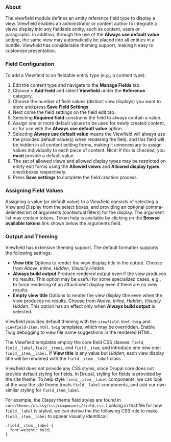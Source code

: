 ### About

The viewfield module defines an entity reference field type to display a view. Viewfield enables an administrator or content author to integrate a views display into any fieldable entity, such as content, users or paragraphs. In addition, through the use of the **Always use default value** setting, the same view may automatically be placed into all entities in a bundle. Viewfield has considerable theming support, making it easy to customize presentation.

### Field Configuration

To add a Viewfield to an fieldable entity type (e.g., a content type):

1. Edit the content type and navigate to the **Manage Fields** tab.
2. Choose **+ Add Field** and select **Viewfield** under the **Reference** category.
3. Choose the number of field values (distinct view displays) you want to store and press **Save Field Settings**.
4. Next come the field settings on the field edit tab.
5. Selecting **Required field** constrains the field to always contain a value.
6. Assign one or more default values to be used for newly created content, or for use with the **Always use default value** option.
7. Selecting **Always use default value** means the Viewfield will always use the provided default value(s) when rendering the field, and this field will be hidden in all content editing forms, making it unnecessary to assign values individually to each piece of content. Nice! If this is checked, you **must** provide a default value.
8. The set of allowed views and allowed display types may be restricted on entity edit forms using the **Allowed views** and **Allowed display types** checkboxes respectively.
9. Press **Save settings** to complete the field creation process.

### Assigning Field Values
Assigning a value (or default value) to a Viewfield consists of selecting a View and Display from the select boxes, and providing an optional comma-delimited list of arguments (contextual filters) for the display. The argument list may contain tokens. Token help is available by clicking on the **Browse available tokens** link shown below the arguments field.

### Output and Theming
Viewfield has extensive theming support. The default formatter supports the following settings:

- **View title**
Options to render the view display title in the output. Choose from *Above*, *Inline*, *Hidden*, *Visually Hidden*.
- **Always build output**
Produce rendered output even if the view produces no results.
This option may be useful for some specialized cases, e.g., to force rendering of an attachment display even if there are no view results.
- **Empty view title**
Options to render the view display title even when the view produces no results. Choose from *Above*, *Inline*, *Hidden*, *Visually Hidden*. This option has an effect only when **Always build output** is selected.

Viewfield provides default theming with the `viewfield.html.twig` and `viewfield-item.html.twig` templates, which may be overridden. Enable Twig debugging to view file name suggestions in the rendered HTML.

The Viewfield templates employ the core field CSS classes: `field`, `field__label`, `field__items`, and `field__item`, and introduce one new one: `field__item__label`. If **View title** is any value but *Hidden*, each view display title will be rendered with the `field__item__label` class.

Viewfield does not provide any CSS styles, since Drupal core does not provide default styling for fields. In Drupal, styling for fields is provided by the site theme. To help style `field__item__label` components, we can look at the way the site theme treats `field__label` components, and add our own similar styling for `field_item_label`.

For example, the Classy theme field styles are found in `core/themes/classy/css/components/field.css`. Looking in that file for how `field__label` is styled, we can derive the the following CSS rule to make `field__item__label` to appear visually identitical:

```
.field__item__label {
  font-weight: bold;
}
```
